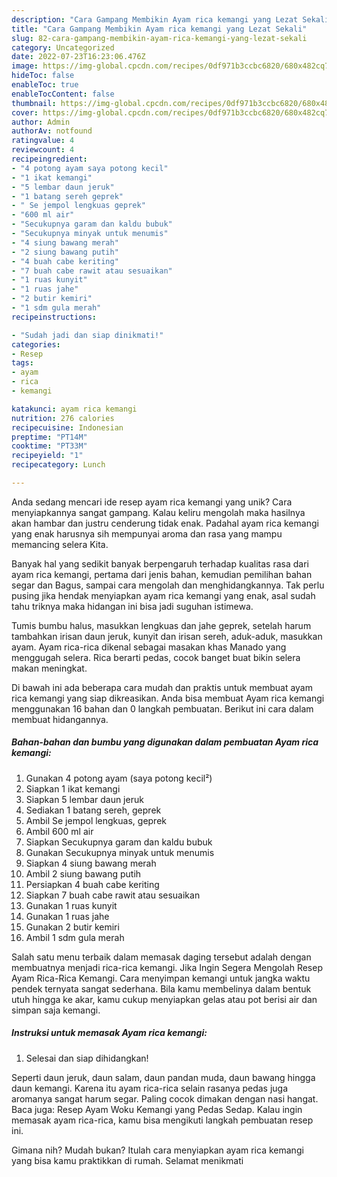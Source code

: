 ```yaml
---
description: "Cara Gampang Membikin Ayam rica kemangi yang Lezat Sekali"
title: "Cara Gampang Membikin Ayam rica kemangi yang Lezat Sekali"
slug: 82-cara-gampang-membikin-ayam-rica-kemangi-yang-lezat-sekali
category: Uncategorized
date: 2022-07-23T16:23:06.476Z
image: https://img-global.cpcdn.com/recipes/0df971b3ccbc6820/680x482cq70/ayam-rica-kemangi-foto-resep-utama.jpg
hideToc: false
enableToc: true
enableTocContent: false
thumbnail: https://img-global.cpcdn.com/recipes/0df971b3ccbc6820/680x482cq70/ayam-rica-kemangi-foto-resep-utama.jpg
cover: https://img-global.cpcdn.com/recipes/0df971b3ccbc6820/680x482cq70/ayam-rica-kemangi-foto-resep-utama.jpg
author: Admin
authorAv: notfound
ratingvalue: 4
reviewcount: 4
recipeingredient:
- "4 potong ayam saya potong kecil"
- "1 ikat kemangi"
- "5 lembar daun jeruk"
- "1 batang sereh geprek"
- " Se jempol lengkuas geprek"
- "600 ml air"
- "Secukupnya garam dan kaldu bubuk"
- "Secukupnya minyak untuk menumis"
- "4 siung bawang merah"
- "2 siung bawang putih"
- "4 buah cabe keriting"
- "7 buah cabe rawit atau sesuaikan"
- "1 ruas kunyit"
- "1 ruas jahe"
- "2 butir kemiri"
- "1 sdm gula merah"
recipeinstructions:

- "Sudah jadi dan siap dinikmati!"
categories:
- Resep
tags:
- ayam
- rica
- kemangi

katakunci: ayam rica kemangi 
nutrition: 276 calories
recipecuisine: Indonesian
preptime: "PT14M"
cooktime: "PT33M"
recipeyield: "1"
recipecategory: Lunch

---
```





Anda sedang mencari ide resep ayam rica kemangi yang unik? Cara menyiapkannya sangat gampang. Kalau keliru mengolah maka hasilnya akan hambar dan justru cenderung tidak enak. Padahal ayam rica kemangi yang enak harusnya sih mempunyai aroma dan rasa yang mampu memancing selera Kita.





Banyak hal yang sedikit banyak berpengaruh terhadap kualitas rasa dari ayam rica kemangi, pertama dari jenis bahan, kemudian pemilihan bahan segar dan Bagus, sampai cara mengolah dan menghidangkannya. Tak perlu pusing jika hendak menyiapkan ayam rica kemangi yang enak,      asal sudah tahu triknya maka hidangan ini bisa jadi suguhan istimewa.














Tumis bumbu halus, masukkan lengkuas dan jahe geprek, setelah harum tambahkan irisan daun jeruk, kunyit dan irisan sereh, aduk-aduk, masukkan ayam. Ayam rica-rica dikenal sebagai masakan khas Manado yang menggugah selera. Rica berarti pedas, cocok banget buat bikin selera makan meningkat.






Di bawah ini ada beberapa cara mudah dan praktis untuk membuat ayam rica kemangi yang siap dikreasikan. Anda bisa membuat Ayam rica kemangi menggunakan 16 bahan dan 0 langkah pembuatan. Berikut ini cara dalam membuat hidangannya.

<!--inarticleads1-->

##### Bahan-bahan dan bumbu yang digunakan dalam pembuatan Ayam rica kemangi:

1. Gunakan 4 potong ayam (saya potong kecil²)
1. Siapkan 1 ikat kemangi
1. Siapkan 5 lembar daun jeruk
1. Sediakan 1 batang sereh, geprek
1. Ambil  Se jempol lengkuas, geprek
1. Ambil 600 ml air
1. Siapkan Secukupnya garam dan kaldu bubuk
1. Gunakan Secukupnya minyak untuk menumis
1. Siapkan 4 siung bawang merah
1. Ambil 2 siung bawang putih
1. Persiapkan 4 buah cabe keriting
1. Siapkan 7 buah cabe rawit atau sesuaikan
1. Gunakan 1 ruas kunyit
1. Gunakan 1 ruas jahe
1. Gunakan 2 butir kemiri
1. Ambil 1 sdm gula merah


Salah satu menu terbaik dalam memasak daging tersebut adalah dengan membuatnya menjadi rica-rica kemangi. Jika Ingin Segera Mengolah Resep Ayam Rica-Rica Kemangi. Cara menyimpan kemangi untuk jangka waktu pendek ternyata sangat sederhana. Bila kamu membelinya dalam bentuk utuh hingga ke akar, kamu cukup menyiapkan gelas atau pot berisi air dan simpan saja kemangi. 

<!--inarticleads2-->

##### Instruksi untuk memasak Ayam rica kemangi:


1. Selesai dan siap dihidangkan!

Seperti daun jeruk, daun salam, daun pandan muda, daun bawang hingga daun kemangi. Karena itu ayam rica-rica selain rasanya pedas juga aromanya sangat harum segar. Paling cocok dimakan dengan nasi hangat. Baca juga: Resep Ayam Woku Kemangi yang Pedas Sedap. Kalau ingin memasak ayam rica-rica, kamu bisa mengikuti langkah pembuatan resep ini. 

Gimana nih? Mudah bukan? Itulah cara menyiapkan ayam rica kemangi yang bisa kamu praktikkan di rumah. Selamat menikmati

